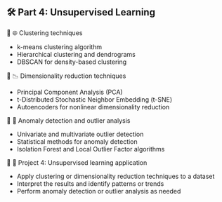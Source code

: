 ## 🛠️ Part 4: Unsupervised Learning

🔹 🌐 Clustering techniques
  - k-means clustering algorithm
  - Hierarchical clustering and dendrograms
  - DBSCAN for density-based clustering

🔹 📉 Dimensionality reduction techniques
  - Principal Component Analysis (PCA)
  - t-Distributed Stochastic Neighbor Embedding (t-SNE)
  - Autoencoders for nonlinear dimensionality reduction

🔹 🔎 Anomaly detection and outlier analysis
  - Univariate and multivariate outlier detection
  - Statistical methods for anomaly detection
  - Isolation Forest and Local Outlier Factor algorithms

🔹 🎯 Project 4: Unsupervised learning application
  - Apply clustering or dimensionality reduction techniques to a dataset
  - Interpret the results and identify patterns or trends
  - Perform anomaly detection or outlier analysis as needed
